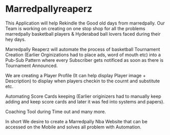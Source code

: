 # Marredpallyreaperz

This Application will help Rekindle the Good old days from marredpally. 
Our Team is working on creating on one stop shop for all the problems marredpally basketball players & Hyderabad ball lovers faced during their hey days.

Marredpally Reaperz will automate the process of basketball Tournament Creation (Earlier Orginizations had to place ads, word of mouth etc) into a Pub-Sub Pattern where every Subscriber gets notificed as soon as there is Tournament Announced.

We are creating a Player Profile (It can help display Player image + Description) to display when players checkin to the cournt and substitute etc.

Automating Score Cards keeping (Earlier originizers had to manually keep adding and keep score cards and later it was fed into systems and papers). 


Coaching Tool during Time out and many more.

In short We desire to create a Marredpally Nba Website that can be accessed on the Mobile and solves all problem with Automation.

